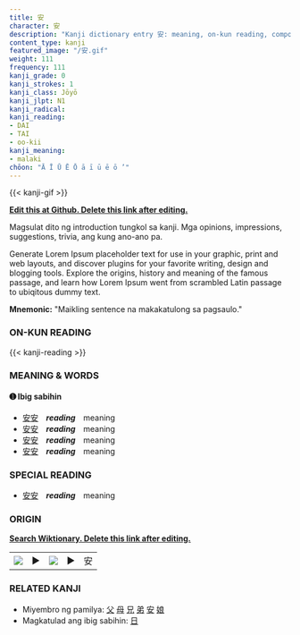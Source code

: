 ```yaml
---
title: 安
character: 安
description: "Kanji dictionary entry 安: meaning, on-kun reading, compounds, origin, related kanji"
content_type: kanji
featured_image: "/安.gif"
weight: 111
frequency: 111
kanji_grade: 0
kanji_strokes: 1
kanji_class: Jōyō
kanji_jlpt: N1
kanji_radical: 
kanji_reading: 
- DAI
- TAI
- oo-kii
kanji_meaning:
- malaki
chōon: "Ā Ī Ū Ē Ō ā ī ū ē ō ’"
---
```

[//]: # (Don't edit the line below. Kanji animated GIF code is automatically generated.)
{{< kanji-gif >}}

[//]: # (Edit below this line.)

**[Edit this at Github. Delete this link after editing.](https://github.com/tim0g/tim/tree/main/content/kanji/安/index.md)**

Magsulat dito ng introduction tungkol sa kanji. Mga opinions, impressions, suggestions, trivia, ang kung ano-ano pa.

Generate Lorem Ipsum placeholder text for use in your graphic, print and web layouts, and discover plugins for your favorite writing, design and blogging tools. Explore the origins, history and meaning of the famous passage, and learn how Lorem Ipsum went from scrambled Latin passage to ubiqitous dummy text.
 
**Mnemonic:** "Maikling sentence na makakatulong sa pagsaulo."

### ON-KUN READING

[//]: # (Don't edit the line below. ON-KUN READING code is automatically generated.)
{{< kanji-reading >}}

### MEANING & WORDS

#### ➊ **Ibig sabihin**
  - [安](../安)[安](../安)　***reading***　meaning
  - [安](../安)[安](../安)　***reading***　meaning
  - [安](../安)[安](../安)　***reading***　meaning
  - [安](../安)[安](../安)　***reading***　meaning

### SPECIAL READING
  - [安](../安)[安](../安)　***reading***　meaning

### ORIGIN

**[Search Wiktionary. Delete this link after editing.](https://wiktionary.org/wiki/安)**
<table class="kanji-table"><tr><td>
<img src="60px-安-bronze.svg.png">
</td><td>▶</td><td>
<img src="60px-安-oracle.svg.png">
</td><td>▶</td>
<td class="kanji-origin">安</td>
</tr></table>

### RELATED KANJI
- Miyembro ng pamilya: [父](../父) [母](../母) [兄](../兄) [弟](../弟) [安](../安) [娘](../娘)
- Magkatulad ang ibig sabihin: [日](../日)
